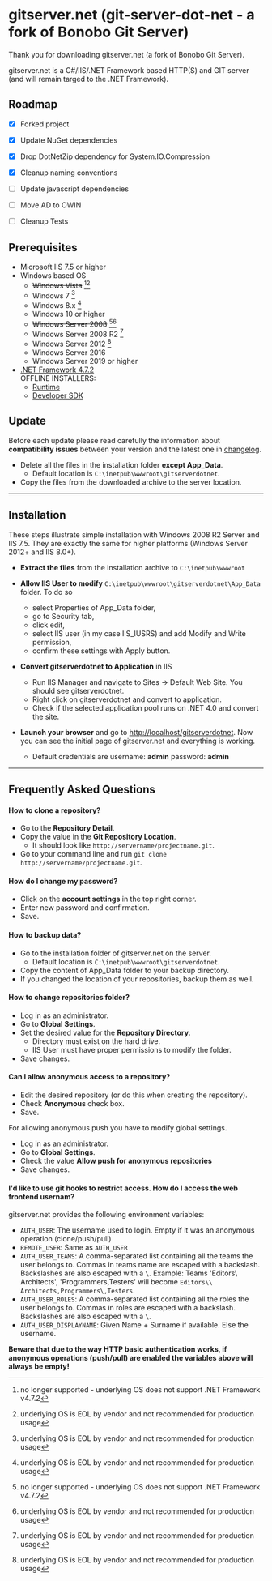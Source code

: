 gitserver.net (git-server-dot-net - a fork of Bonobo Git Server)
==============================================

Thank you for downloading gitserver.net (a fork of Bonobo Git Server).  

gitserver.net is a C#/IIS/.NET Framework based HTTP(S) and GIT server (and will remain targed to the .NET Framework).

Roadmap
-----------------------------------------------
- [x] Forked project
- [x] Update NuGet dependencies
- [x] Drop DotNetZip dependency for System.IO.Compression
- [x] Cleanup naming conventions
- [ ] Update javascript dependencies
- [ ] Move AD to OWIN
- [ ] Cleanup Tests
  


Prerequisites
-----------------------------------------------
* Microsoft IIS 7.5 or higher
* Windows based OS
    * ~~Windows Vista~~ [^1][^2]
    * Windows 7 [^2]
    * Windows 8.x [^2]
    * Windows 10 or higher
    * ~~Windows Server 2008~~ [^1][^2]
    * Windows Server 2008 R2 [^2]
    * Windows Server 2012 [^2]
    * Windows Server 2016
    * Windows Server 2019 or higher
* [.NET Framework 4.7.2](https://dotnet.microsoft.com/en-us/download/dotnet-framework/net472)  
    OFFLINE INSTALLERS:  
    * [Runtime](https://dotnet.microsoft.com/en-us/download/dotnet-framework/thank-you/net472-offline-installer)  
    * [Developer SDK](https://dotnet.microsoft.com/en-us/download/dotnet-framework/thank-you/net472-developer-pack-offline-installer)
    


Update
-----------------------------------------------

Before each update please read carefully the information about **compatibility issues** between your version and the latest one in [changelog](/changelog.md).

* Delete all the files in the installation folder **except App_Data**.
    * Default location is `C:\inetpub\wwwroot\gitserverdotnet`.
* Copy the files from the downloaded archive to the server location.


<hr />



Installation
-----------------------------------------------

These steps illustrate simple installation with Windows 2008 R2 Server and IIS 7.5. They are exactly the same for higher platforms (Windows Server 2012+ and IIS 8.0+).

* **Extract the files** from the installation archive to `C:\inetpub\wwwroot`

* **Allow IIS User to modify** `C:\inetpub\wwwroot\gitserverdotnet\App_Data` folder. To do so
    * select Properties of App_Data folder,
    * go to Security tab, 
    * click edit, 
    * select IIS user (in my case IIS_IUSRS) and add Modify and Write permission,
    * confirm these settings with Apply button.

* **Convert gitserverdotnet to Application** in IIS
    * Run IIS Manager and navigate to Sites -> Default Web Site. You should see gitserverdotnet.
    * Right click on gitserverdotnet and convert to application.
    * Check if the selected application pool runs on .NET 4.0 and convert the site.

* **Launch your browser** and go to [http://localhost/gitserverdotnet](http://localhost/gitserverdotnet). Now you can see the initial page of gitserver.net and everything is working.
    * Default credentials are username: **admin** password: **admin**


<hr />


Frequently Asked Questions
-----------------------------------------------

#### How to clone a repository?

* Go to the **Repository Detail**.
* Copy the value in the **Git Repository Location**.
    * It should look like `http://servername/projectname.git`.
* Go to your command line and run `git clone http://servername/projectname.git`.

#### How do I change my password?

* Click on the **account settings** in the top right corner.
* Enter new password and confirmation.
* Save.

#### How to backup data?

* Go to the installation folder of gitserver.net on the server.
    * Default location is `C:\inetpub\wwwroot\gitserverdotnet`.
* Copy the content of App_Data folder to your backup directory.
* If you changed the location of your repositories, backup them as well.

#### How to change repositories folder?

* Log in as an administrator.
* Go to **Global Settings**.
* Set the desired value for the **Repository Directory**.
    * Directory must exist on the hard drive.
    * IIS User must have proper permissions to modify the folder.
* Save changes.    

#### Can I allow anonymous access to a repository?

* Edit the desired repository (or do this when creating the repository).
* Check **Anonymous** check box.
* Save.

For allowing anonymous push you have to modify global settings.

* Log in as an administrator.
* Go to **Global Settings**.
* Check the value **Allow push for anonymous repositories**
* Save changes.

#### I'd like to use git hooks to restrict access. How do I access the web frontend usernam?

gitserver.net provides the following environment variables:

* `AUTH_USER`: The username used to login. Empty if it was an anonymous operation (clone/push/pull)
* `REMOTE_USER`: Same as `AUTH_USER`
* `AUTH_USER_TEAMS`: A comma-separated list containing all the teams the user belongs to. Commas in teams name are escaped with a backslash. Backslashes are also escaped with a `\`. Example: Teams 'Editors\ Architects', 'Programmers,Testers' will become `Editors\\ Architects,Programmers\,Testers`.
* `AUTH_USER_ROLES`: A comma-separated list containing all the roles the user belongs to. Commas in roles are escaped with a backslash. Backslashes are also escaped with a `\`.
* `AUTH_USER_DISPLAYNAME`: Given Name + Surname if available. Else the username.

**Beware that due to the way HTTP basic authentication works, if anonymous operations (push/pull) are enabled the variables above will always be empty!**

  
[^1]: no longer supported - underlying OS does not support .NET Framework v4.7.2  
[^2]: underlying OS is EOL by vendor and not recommended for production usage      
